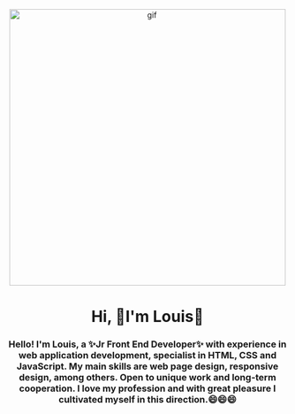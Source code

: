 <!--
**waka-code/waka-code** is a ✨ _special_ ✨ repository because its `README.md` (this file) appears on your GitHub profile.

Here are some ideas to get you started:

- 🔭 I’m currently working on ...
- 🌱 I’m currently learning ...
- 👯 I’m looking to collaborate on ...
- 🤔 I’m looking for help with ...
- 💬 Ask me about ...
- 📫 How to reach me: ...
- 😄 Pronouns: ...
- ⚡ Fun fact: ...
-->
<div align="center" id="logo">
  <img
    src="https://media.giphy.com/media/RbDKaczqWovIugyJmW/giphy.gif"
    alt="gif"
    width="500"
  />

  <h1 align="center">Hi, 👋I'm Louis👋</h1>
  <h3 align="center">
    Hello! I'm Louis, a ✨Jr Front End Developer✨ with experience in web
    application development, specialist in HTML, CSS and JavaScript. My main
    skills are web page design, responsive design, among others. Open to unique
    work and long-term cooperation. I love my profession and with great pleasure
    I cultivated myself in this direction.😄😄😄
  </h3>
</div>

<br/>

